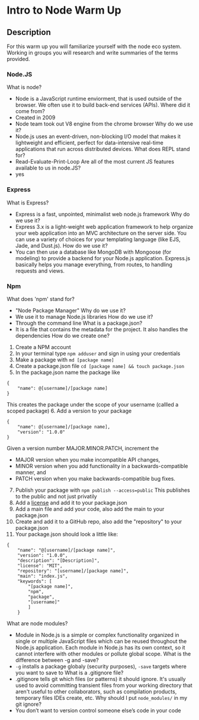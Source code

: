 # Intro to Node Warm Up

## Description

For this warm up you will familiarize yourself with the node eco system. Working in groups you will research and write summaries of the terms provided.

### Node.JS

What is node?
* Node is a JavaScript runtime enviorment, that is used outside of the browser.  We often use it to build back-end services (APIs).
Where did it come from?
* Created in 2009
* Node team took out V8 engine from the chrome browser
Why do we use it?
* Node.js uses an event-driven, non-blocking I/O model that makes it lightweight and efficient, perfect for data-intensive real-time applications that run across distributed devices.
What does REPL stand for?
* Read-Evaluate-Print-Loop
Are all of the most current JS features available to us in node.JS?
* yes
### Express

What is Express?
* Express is a fast, unpointed, minimalist web node.js framework
Why do we use it?
* Express 3.x is a light-weight web application framework to help organize your web application into an MVC architecture on the server side. You can use a variety of choices for your templating language (like EJS, Jade, and Dust.js).
How do we use it?
* You can then use a database like MongoDB with Mongoose (for modeling) to provide a backend for your Node.js application. Express.js basically helps you manage everything, from routes, to handling requests and views.
### Npm

What does 'npm' stand for?
* "Node Package Manager"
Why do we use it?
* We use it to manage Node.js libraries
How do we use it?
* Through the command line
What is a package.json?
* It is a file that contains the metadata for the project. It also handles the dependencies
How do we create one?
1. Create a NPM account 
2. In your terminal type ```npm adduser``` and sign in using your credentials
3. Make a package with ```md [package name]```
4. Create a package.json file ```cd [package name] && touch package.json```
5. In the package.json name the package like 
```    
{
    "name": @[username]/[package name]
}
``` 
This creates the package under the scope of your username (callled a scoped package)
6. Add a version to your package
```
{
    "name": @[username]/[package name],
    "version": "1.0.0"
}
```

Given a version number MAJOR.MINOR.PATCH, increment the
* MAJOR version when you make incompatible API changes,
* MINOR version when you add functionality in a backwards-compatible manner, and
* PATCH version when you make backwards-compatible bug fixes.
7. Publish your package with ```npm publish --access=public``` This publishes to the public and not just privatily
8. Add a [license](https://docs.npmjs.com/files/package.json#license) and add it to your package.json
9. Add a main file and add your code, also add the main to your package.json
10. Create and add it to a GitHub repo, also add the "repository" to your package.json
11. Your package.json should look a little like: 
```
{
    "name": "@[username]/[package name]",
    "version": "1.0.0",
    "description": "[Description]",
    "license": "MIT",
    "repository": "[username]/[package name]",
    "main": "index.js",
    "keywords": [
        "[package name]",
        "npm",
        "package",
        "[username]"
        ]
    }
```
What are node modules?
* Module in Node.js is a simple or complex functionality organized in single or multiple JavaScript files which can be reused throughout the Node.js application. Each module in Node.js has its own context, so it cannot interfere with other modules or pollute global scope.
What is the difference between -g and -save?
* ```-g``` installs a package globaly (security purposes), ```-save``` targets where you want to save to 
What is a .gitignore file?
*  .gitignore tells git which files (or patterns) it should ignore. It's usually used to avoid committing transient files from your working directory that aren't useful to other collaborators, such as compilation products, temporary files IDEs create, etc.
Why should I put `node_modules/` in my git ignore?
* You don’t want to version control someone else’s code in your code